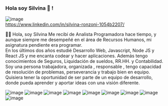 ### Hola soy Silvina 👋 !

![image](https://user-images.githubusercontent.com/77582867/141661001-a50d83cd-0e20-497c-b96e-884c1debf202.png)  
https://www.linkedin.com/in/silvina-ronzoni-1054b2207/

👋🏻 Hola, soy Silvina
Me recibí de Analista Programadora hace tiempo, y aunque siempre me desempeñé en el área de Recursos Humanos, mi asignatura pendiente era programar.  
En los últimos dos años estudié Desarrollo Web, Javascript, Node JS y React JS y me encanta codear y hacer aplicaciones.
Además tengo conocimientos de Seguros,  Liquidación de sueldos, RR.HH. y Contabilidad.
Soy una persona trabajadora,  organizada , responsable , tengo capacidad de resolución de problemas,  perseverancia y trabajo bien en equipo.
Quisiera tener la oportunidad de ser parte de un equipo de desarrollo, donde pueda aprender y aportar ideas con una visión diferente.

 


![image](https://user-images.githubusercontent.com/77582867/141662514-db0d47ee-6135-44e3-ac75-c5d738fcc037.png)
![image](https://user-images.githubusercontent.com/77582867/141662517-6e01753f-6443-49d4-8d9e-309ccb14c4e8.png)
![image](https://user-images.githubusercontent.com/77582867/141662702-21695e9c-05e0-4026-890c-7744fa48fbbb.png)
![image](https://user-images.githubusercontent.com/77582867/141662670-07b7d139-49eb-4086-a109-33777141a2fb.png)
![image](https://user-images.githubusercontent.com/77582867/141662734-dba5d0a1-a0a6-449f-ac65-1a94bd59ae8f.png)
![image](https://user-images.githubusercontent.com/77582867/141662647-26828224-5fdc-4a93-890e-f0d9541985c4.png)
![image](https://user-images.githubusercontent.com/77582867/141662651-0537e50e-fa97-4b9c-8f17-c856e2cdd60c.png)
![image](https://user-images.githubusercontent.com/77582867/141663148-ea296d4f-62c9-4b62-91ca-6348f57898be.png)
![image](https://user-images.githubusercontent.com/77582867/141663152-a7efd745-af62-4a89-8361-4495b1c0ed81.png)


